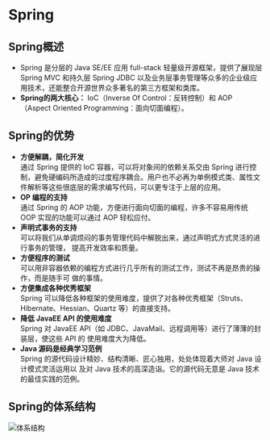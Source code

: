 # Spring
## Spring概述
* Spring 是分层的 Java SE/EE 应用 full-stack 轻量级开源框架，提供了展现层 Spring MVC 和持久层 Spring JDBC 以及业务层事务管理等众多的企业级应用技术，还能整合开源世界众多著名的第三方框架和类库。
* **Spring的两大核心：** IoC（Inverse Of Control：反转控制）和 AOP（Aspect Oriented Programming：面向切面编程）。
## Spring的优势
* **方便解耦，简化开发**  
通过 Spring 提供的 IoC 容器，可以将对象间的依赖关系交由 Spring 进行控制，避免硬编码所造成的过度程序耦合。用户也不必再为单例模式类、属性文件解析等这些很底层的需求编写代码，可以更专注于上层的应用。
* **OP 编程的支持**  
通过 Spring 的 AOP 功能，方便进行面向切面的编程，许多不容易用传统 OOP 实现的功能可以通过 AOP 轻松应付。
* **声明式事务的支持**  
可以将我们从单调烦闷的事务管理代码中解脱出来，通过声明式方式灵活的进行事务的管理，
提高开发效率和质量。
* **方便程序的测试**  
可以用非容器依赖的编程方式进行几乎所有的测试工作，测试不再是昂贵的操作，而是随手可
做的事情。
* **方便集成各种优秀框架**  
Spring 可以降低各种框架的使用难度，提供了对各种优秀框架（Struts、Hibernate、Hessian、Quartz
等）的直接支持。
* **降低 JavaEE API 的使用难度**  
Spring 对 JavaEE API（如 JDBC、JavaMail、远程调用等）进行了薄薄的封装层，使这些 API 的
使用难度大为降低。
* **Java 源码是经典学习范例**  
Spring 的源代码设计精妙、结构清晰、匠心独用，处处体现着大师对 Java 设计模式灵活运用以
及对 Java 技术的高深造诣。它的源代码无意是 Java 技术的最佳实践的范例。
## Spring的体系结构  
![体系结构](https://github.com/Program-Wer/web-frame/blob/master/ssm/Spring/images/1.png)
